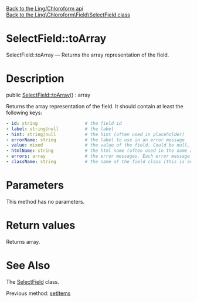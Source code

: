 [Back to the Ling/Chloroform api](https://github.com/lingtalfi/Chloroform/blob/master/doc/api/Ling/Chloroform.md)<br>
[Back to the Ling\Chloroform\Field\SelectField class](https://github.com/lingtalfi/Chloroform/blob/master/doc/api/Ling/Chloroform/Field/SelectField.md)


SelectField::toArray
================



SelectField::toArray — Returns the array representation of the field.




Description
================


public [SelectField::toArray](https://github.com/lingtalfi/Chloroform/blob/master/doc/api/Ling/Chloroform/Field/SelectField/toArray.md)() : array




Returns the array representation of the field.
It should contain at least the following keys:


```yaml
- id: string                  # the field id
- label: string|null          # the label
- hint: string|null           # the hint (often used in placeholder)
- errorName: string           # the label to use in an error message
- value: mixed                # the value of the field. Could be null, an array or a scalar.
- htmlName: string            # the html name (often used in the name attribute of html tags)
- errors: array               # the error messages. Each error message is a string.
- className: string           # the name of the field class (this is addressed to renderers, so that they know how to render the field)
```




Parameters
================

This method has no parameters.


Return values
================

Returns array.








See Also
================

The [SelectField](https://github.com/lingtalfi/Chloroform/blob/master/doc/api/Ling/Chloroform/Field/SelectField.md) class.

Previous method: [setItems](https://github.com/lingtalfi/Chloroform/blob/master/doc/api/Ling/Chloroform/Field/SelectField/setItems.md)<br>

